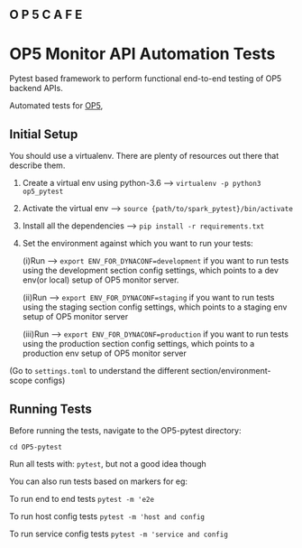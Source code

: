 ## O P 5 C A F E

# OP5 Monitor API Automation Tests

Pytest based framework to perform functional end-to-end testing of OP5 backend APIs.

Automated tests for [OP5](https://github.com/bondnotanymore/OP5CAFE),

## Initial Setup

You should use a virtualenv. There are plenty of resources out there that describe them.

1. Create a virtual env using python-3.6 --> `virtualenv -p python3 op5_pytest`
2. Activate the virtual env --> `source {path/to/spark_pytest}/bin/activate`
3. Install all the dependencies --> `pip install -r requirements.txt`
4. Set the environment against which you want to run your tests:

   (i)Run --> `export ENV_FOR_DYNACONF=development` if you want to run tests using the development section config 
   settings, which points to a dev env(or local) setup of OP5 monitor server.
   
   (ii)Run --> `export ENV_FOR_DYNACONF=staging` if you want to run tests using the staging section config settings,
   which points to a staging env setup of OP5 monitor server
   
   (iii)Run --> `export ENV_FOR_DYNACONF=production` if you want to run tests using the production section config 
   settings, which points to a production env setup of OP5 monitor server
   
(Go to `settings.toml` to understand the different section/environment-scope configs)

## Running Tests

Before running the tests, navigate to the OP5-pytest directory:

`cd OP5-pytest`

Run all tests with: `pytest`, but not a good idea though

You can also run tests based on markers for eg:

To run end to end tests
`pytest -m 'e2e`

To run host config tests
`pytest -m 'host and config`

To run service config tests
`pytest -m 'service and config`